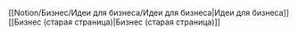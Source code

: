 [[Notion/Бизнес/Идеи для бизнеса/Идеи для бизнеса|Идеи для бизнеса]]
[[Бизнес (старая страница)|Бизнес (старая страница)]]